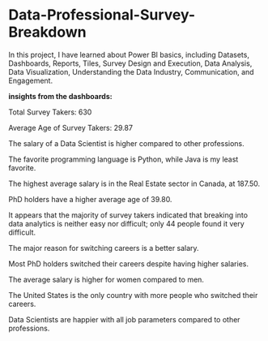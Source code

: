 # Data-Professional-Survey-Breakdown

In this project, I have learned about Power BI basics, including Datasets, Dashboards, Reports, Tiles, Survey Design and Execution, Data Analysis, Data Visualization, Understanding the Data Industry, Communication, and Engagement.

**insights from the dashboards:**

Total Survey Takers: 630

Average Age of Survey Takers: 29.87

The salary of a Data Scientist is higher compared to other professions.

The favorite programming language is Python, while Java is my least favorite.

The highest average salary is in the Real Estate sector in Canada, at 187.50.

PhD holders have a higher average age of 39.80.

It appears that the majority of survey takers indicated that breaking into data analytics is neither easy nor difficult; only 44 people found it very difficult.

The major reason for switching careers is a better salary.

Most PhD holders switched their careers despite having higher salaries.

The average salary is higher for women compared to men.

The United States is the only country with more people who switched their careers.

Data Scientists are happier with all job parameters compared to other professions.
